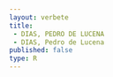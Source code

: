 ```yaml
---
layout: verbete
title:
 - DIAS, PEDRO DE LUCENA
 - DIAS, Pedro de Lucena
published: false
type: R
---
```


